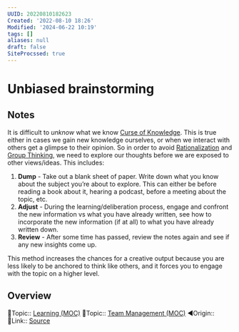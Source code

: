 ```yaml
---
UUID: 20220810182623
Created: '2022-08-10 18:26'
Modified: '2024-06-22 10:19'
tags: []
aliases: null
draft: false
SiteProcssed: true
---
```


# Unbiased brainstorming

## Notes
It is difficult to *unknow* what we know 
[Curse of Knowledge](/notes/curse-of-knowledge.md). This is true either in cases we gain new knowledge ourselves, or when we interact with others get a glimpse to their opinion. So in order to avoid [Rationalization](/notes/rationalization.md) and [Group Thinking](/notes/social-environment.md), we need to explore our thoughts before we are exposed to other views/ideas. This includes:
1. **Dump** - Take out a blank sheet of paper. Write down what you know about the subject you’re about to explore. This can either be before reading a book about it, hearing a podcast, before a meeting about the topic, etc.
2. **Adjust** -  During the learning/deliberation process, engage and confront the new information vs what you have already written, see how to incorporate the new information (if at all) to what you have already written down.
3. **Review** - After some time has passed, review the notes again and see if any new insights come up.

This method increases the chances for a creative output because you are less likely to be anchored to think like others, and it forces you to engage with the topic on a higher level.

## Overview
🔼Topic:: [Learning (MOC)](/mocs/learning-moc.md)
🔼Topic:: [Team Management (MOC)](/mocs/team-management-moc.md)
◀Origin:: 
🔗Link:: [Source](https://fs.blog/remember-books/)
